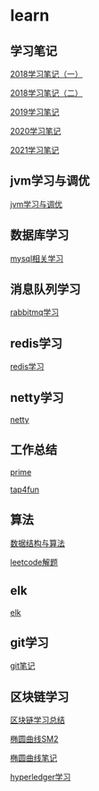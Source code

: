 ﻿# learn


学习笔记
----

[2018学习笔记（一）](https://github.com/AudiVehicle/learn/blob/master/source/2018%E5%AD%A6%E4%B9%A0%E7%AC%94%E8%AE%B0%E4%B8%80.md)

[2018学习笔记（二）](https://github.com/AudiVehicle/learn/blob/master/source/2018%E5%AD%A6%E4%B9%A0%E7%AC%94%E8%AE%B0%EF%BC%88%E4%BA%8C%EF%BC%89.md)

[2019学习笔记](https://github.com/Audi-A7/learn/blob/master/source/2019%E5%AD%A6%E4%B9%A0%E7%AC%94%E8%AE%B0.md)

[2020学习笔记](https://github.com/AudiVehicle/learn/blob/master/source/2020%E5%AD%A6%E4%B9%A0%E7%AC%94%E8%AE%B0.md)

[2021学习笔记](https://github.com/AudiVehicle/learn/blob/master/source/2021%E5%AD%A6%E4%B9%A0%E7%AC%94%E8%AE%B0.md)

jvm学习与调优
-----

[jvm学习与调优](https://github.com/AudiVehicle/learn/blob/master/source/jvm%E5%AD%A6%E4%B9%A0%E4%B8%8E%E8%B0%83%E4%BC%98.md)


数据库学习
-----

[mysql相关学习](https://github.com/AudiVehicle/learn/blob/master/source/mysql%E5%AD%A6%E4%B9%A0.md)


消息队列学习
------

[rabbitmq学习](https://github.com/AudiVehicle/learn/blob/master/source/rabbitmq%E5%AD%A6%E4%B9%A0.md)

redis学习
-------

[redis学习](https://github.com/Audi-A7/learn/blob/master/source/redis%E5%AD%A6%E4%B9%A0.md)

netty学习
-------

[netty](https://github.com/AudiVehicle/learn/blob/master/source/netty%E5%AD%A6%E4%B9%A0.md)

工作总结
----

[prime](https://github.com/AudiVehicle/learn/blob/master/source/prime%E5%B7%A5%E4%BD%9C%E6%80%BB%E7%BB%93.md)

[tap4fun](https://github.com/Audi-A7/learn/blob/master/source/%E5%B7%A5%E4%BD%9C%E6%80%BB%E7%BB%93.md)

算法
---

[数据结构与算法](https://github.com/Audi-A7/learn/blob/master/source/%E7%AE%97%E6%B3%95.md)

[leetcode解题](https://github.com/AudiVehicle/algorithm)

elk
-----

[elk](https://github.com/AudiVehicle/learn/blob/master/source/elk%E5%AD%A6%E4%B9%A0.md)

git学习
-----

[git笔记](https://github.com/AudiVehicle/learn/blob/master/source/git%E5%91%BD%E4%BB%A4%E8%A1%8C%E5%AD%A6%E4%B9%A0%E7%AC%94%E8%AE%B0.md)

区块链学习
-----

[区块链学习总结](https://github.com/Audi-A7/learn/blob/master/source/%E5%8C%BA%E5%9D%97%E9%93%BE%E6%80%BB%E7%BB%93.md)

[椭圆曲线SM2](https://github.com/Audi-A7/learn/blob/master/source/SM2%E6%A4%AD%E5%9C%86%E6%9B%B2%E7%BA%BF%E5%85%AC%E9%92%A5%E5%AF%86%E7%A0%81%E7%AE%97%E6%B3%95.pdf)

[椭圆曲线笔记](https://github.com/Audi-A7/learn/blob/master/source/ECC%E6%A4%AD%E5%9C%86%E6%9B%B2%E7%BA%BF%E7%AC%94%E8%AE%B0.docx)

[hyperledger学习](https://github.com/Audi-A7/learn/blob/master/source/hyperledger%26corda.md)
